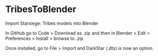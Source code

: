 # TribesToBlender
Import Starsiege: Tribes models into Blender

In GitHub go to Code > Download as .zip and then in Blender > Edit > Preferences > Install > browse to .zip

Once installed, go to File > Import and DarkStar (.dts) is now an option.
